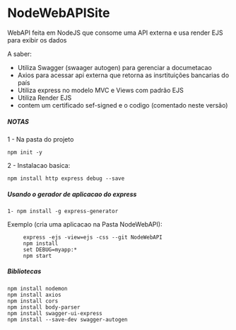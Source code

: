 # NodeWebAPISite

WebAPI feita em NodeJS que consome uma API externa
e usa render EJS para exibir os dados


A saber:

- Utiliza Swagger (swaager autogen) para gerenciar a documetacao
- Axios para acessar api externa que retorna as insrtituições bancarias do país
- Utiliza express no modelo MVC e Views com padrão EJS
- Utiliza Render EJS
- contem um certificado sef-signed e o codigo (comentado neste versão)


##### NOTAS

1 - Na pasta do projeto
```
npm init -y
```

2 - Instalacao basica:

```
npm install http express debug --save
```

##### Usando o gerador de aplicacao do express

```
1- npm install -g express-generator
```
Exemplo (cria uma aplicacao na Pasta NodeWebAPI):

```
     express -ejs -view=ejs -css --git NodeWebAPI
     npm install
     set DEBUG=myapp:* 
     npm start
```

##### Bibliotecas
```
npm install nodemon
npm install axios
npm install cors
npm install body-parser
npm install swagger-ui-express
npm install --save-dev swagger-autogen
```

